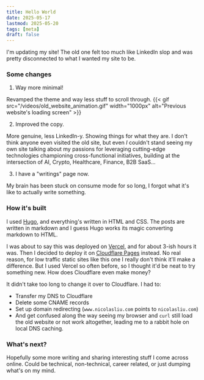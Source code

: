 ```yaml
---
title: Hello World
date: 2025-05-17
lastmod: 2025-05-20
tags: [meta]
draft: false
---
```


I'm updating my site! The old one felt too much like LinkedIn slop and was pretty disconnected to what I wanted my site to be.

### Some changes

1. Way more minimal! 

Revamped the theme and way less stuff to scroll through.
   {{< gif src="/videos/old_website_animation.gif" width="1000px" alt="Previous website's loading screen"  >}}

2. Improved the copy.

More genuine, less LinkedIn-y. Showing things for what they are. I don't think anyone even visited the old site, but even *I* couldn't stand seeing my own site talking about my passions for leveraging cutting-edge technologies championing cross-functional initiatives, building at the intersection of AI, Crypto, Healthcare, Finance, B2B SaaS...

3. I have a "writings" page now.

My brain has been stuck on consume mode for so long, I forgot what it's like to actually write something.


### How it's built

I used [Hugo](https://gohugo.io/), and everything's written in HTML and CSS. The posts are written in markdown and I guess Hugo works its magic converting markdown to HTML.

I was about to say this was deployed on [Vercel](https://vercel.com), and for about 3-ish hours it was. Then I decided to deploy it on [Cloudflare Pages](https://pages.cloudflare.com/) instead. No real reason, for low traffic static sites like this one I really don't think it'll make a difference. But I used Vercel so often before, so I thought it'd be neat to try something new. How does Cloudflare even make money?

It didn't take too long to change it over to Cloudflare. I had to:
- Transfer my DNS to Cloudflare
- Delete some CNAME records
- Set up domain redirecting (`www.nicolasliu.com` points to `nicolasliu.com`)
- And get confused along the way seeing my browser and `curl` still load the old website or not work altogether, leading me to a rabbit hole on local DNS caching.

### What's next?

Hopefully some more writing and sharing interesting stuff I come across online. Could be technical, non-technical, career related, or just dumping what's on my mind.